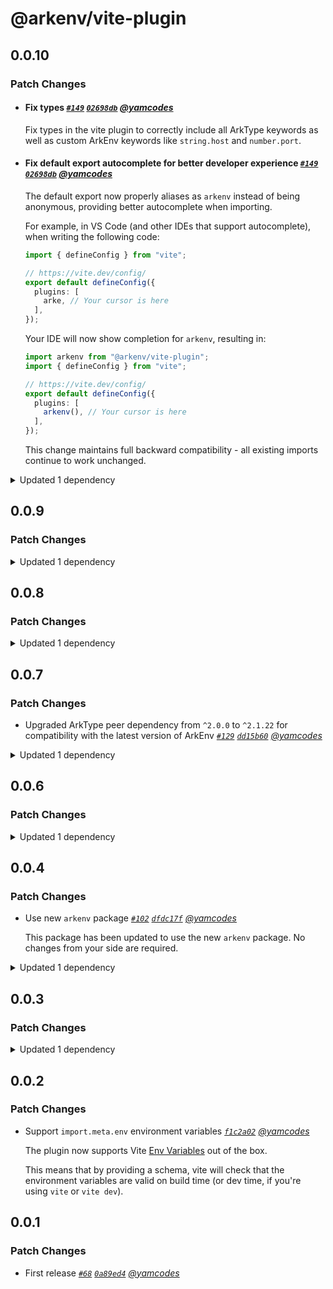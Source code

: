 # @arkenv/vite-plugin

## 0.0.10

### Patch Changes

- #### Fix types _[`#149`](https://github.com/yamcodes/arkenv/pull/149) [`02698db`](https://github.com/yamcodes/arkenv/commit/02698db49d383c77e7356419e62e66b54c237b7e) [@yamcodes](https://github.com/yamcodes)_

  Fix types in the vite plugin to correctly include all ArkType keywords as well as custom ArkEnv keywords like `string.host` and `number.port`.

- #### Fix default export autocomplete for better developer experience _[`#149`](https://github.com/yamcodes/arkenv/pull/149) [`02698db`](https://github.com/yamcodes/arkenv/commit/02698db49d383c77e7356419e62e66b54c237b7e) [@yamcodes](https://github.com/yamcodes)_

  The default export now properly aliases as `arkenv` instead of being anonymous, providing better autocomplete when importing.

  For example, in VS Code (and other IDEs that support autocomplete), when writing the following code:

  ```ts
  import { defineConfig } from "vite";

  // https://vite.dev/config/
  export default defineConfig({
    plugins: [
      arke, // Your cursor is here
    ],
  });
  ```

  Your IDE will now show completion for `arkenv`, resulting in:

  ```ts
  import arkenv from "@arkenv/vite-plugin";
  import { defineConfig } from "vite";

  // https://vite.dev/config/
  export default defineConfig({
    plugins: [
      arkenv(), // Your cursor is here
    ],
  });
  ```

  This change maintains full backward compatibility - all existing imports continue to work unchanged.

<details><summary>Updated 1 dependency</summary>

<small>

[`2ec4daa`](https://github.com/yamcodes/arkenv/commit/2ec4daae714f6fde09e75d9fae417015111ee007) [`02698db`](https://github.com/yamcodes/arkenv/commit/02698db49d383c77e7356419e62e66b54c237b7e) [`02698db`](https://github.com/yamcodes/arkenv/commit/02698db49d383c77e7356419e62e66b54c237b7e) [`e6eca4f`](https://github.com/yamcodes/arkenv/commit/e6eca4f34eeed2bc2249c3a5a2fced9880bee081)

</small>

- `arkenv@0.7.0`

</details>

## 0.0.9

### Patch Changes

<details><summary>Updated 1 dependency</summary>

<small>

[`721c014`](https://github.com/yamcodes/arkenv/commit/721c014679983d18a235cece0259fe6940269b07)

</small>

- `arkenv@0.6.0`

</details>

## 0.0.8

### Patch Changes

<details><summary>Updated 1 dependency</summary>

<small>

[`2b06c4c`](https://github.com/yamcodes/arkenv/commit/2b06c4c09f3be7192dbd0e23a1bc78506a4d7293)

</small>

- `arkenv@0.5.0`

</details>

## 0.0.7

### Patch Changes

- Upgraded ArkType peer dependency from `^2.0.0` to `^2.1.22` for compatibility with the latest version of ArkEnv _[`#129`](https://github.com/yamcodes/arkenv/pull/129) [`dd15b60`](https://github.com/yamcodes/arkenv/commit/dd15b608281b04eaac1bf93d3911a234e7e7565d) [@yamcodes](https://github.com/yamcodes)_

<details><summary>Updated 1 dependency</summary>

<small>

[`dd15b60`](https://github.com/yamcodes/arkenv/commit/dd15b608281b04eaac1bf93d3911a234e7e7565d)

</small>

- `arkenv@0.4.0`

</details>

## 0.0.6

### Patch Changes

<details><summary>Updated 1 dependency</summary>

<small>

[`d46b233`](https://github.com/yamcodes/arkenv/commit/d46b23355546fd0531123cfaaffab95f74a472da)

</small>

- `arkenv@0.3.0`

</details>

## 0.0.4

### Patch Changes

- Use new `arkenv` package _[`#102`](https://github.com/yamcodes/arkenv/pull/102) [`dfdc17f`](https://github.com/yamcodes/arkenv/commit/dfdc17f3510a9c07586201ecaf310cba3b22d67f) [@yamcodes](https://github.com/yamcodes)_

  This package has been updated to use the new `arkenv` package. No changes from your side are required.

<details><summary>Updated 1 dependency</summary>

<small>

[`dfdc17f`](https://github.com/yamcodes/arkenv/commit/dfdc17f3510a9c07586201ecaf310cba3b22d67f)

</small>

- `arkenv@0.2.0`

</details>

## 0.0.3

### Patch Changes

<details><summary>Updated 1 dependency</summary>

<small>

[`f7c6501`](https://github.com/yamcodes/arkenv/commit/f7c6501272064d13a6f048d68ba826d58eb2eee7)

</small>

- `arkenv@0.1.5`

</details>

## 0.0.2

### Patch Changes

- Support `import.meta.env` environment variables _[`f1c2a02`](https://github.com/yamcodes/arkenv/commit/f1c2a02d2c754261f5cc14f99604d267e6df86db) [@yamcodes](https://github.com/yamcodes)_

  The plugin now supports Vite [Env Variables](https://vite.dev/guide/env-and-mode) out of the box.

  This means that by providing a schema, vite will check that the environment variables are valid on build time (or dev time, if you're using `vite` or `vite dev`).

## 0.0.1

### Patch Changes

- First release _[`#68`](https://github.com/yamcodes/arkenv/pull/68) [`0a89ed4`](https://github.com/yamcodes/arkenv/commit/0a89ed4af85677fc80690a84afd0077f11bf1508) [@yamcodes](https://github.com/yamcodes)_
